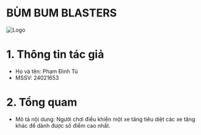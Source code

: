 # BÙM BUM BLASTERS

![Logo](https://imgur.com/a/kuAsMuy)

# 1. Thông tin tác giả
- Họ và tên: Phạm Đình Tú
- MSSV: 24021653

# 2. Tổng quam
- Mô tả nội dung: Người chơi điều khiển một xe tăng tiêu diệt các xe tăng khác để dành được số điểm cao nhất.
 
